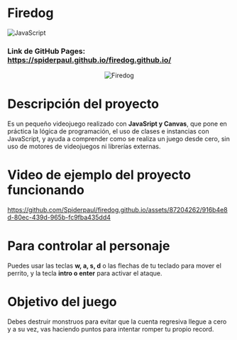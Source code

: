 # Firedog 
![JavaScript](https://img.shields.io/badge/javascript-%23323330.svg?style=flat&logo=javascript&logoColor=%23F7DF1E) 

### Link de GitHub Pages: <a>https://spiderpaul.github.io/firedog.github.io/</a>

<div style="width: 100%; display: flex; justify-content: center;">
  <img src="https://github.com/Spiderpaul/firedog.github.io/assets/87204262/3736a1e2-167a-4004-b472-bb048f0a38ca" alt="Firedog" />
</div>

# Descripción del proyecto
Es un pequeño videojuego realizado con <b>JavaSript y Canvas</b>, que pone en práctica la lógica de programación, el uso de clases e instancias con JavaScript, 
y ayuda a comprender como se realiza un juego desde cero, sin uso de motores de videojuegos ni librerías externas. 

# Video de ejemplo del proyecto funcionando
https://github.com/Spiderpaul/firedog.github.io/assets/87204262/916b4e8d-80ec-439d-965b-fc9fba435dd4

# Para controlar al personaje
Puedes usar las teclas <b>w, a, s, d</b> o las flechas de tu teclado para mover el perrito, y la tecla <b>intro o enter</b> para activar el ataque. 

# Objetivo del juego
Debes destruir monstruos para evitar que la cuenta regresiva llegue a cero y a su vez, vas haciendo puntos para intentar romper tu propio record.
